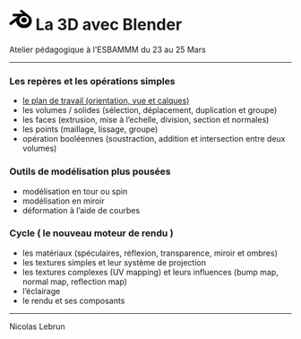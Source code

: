 # <img src="src/blender.svg" height="40px"> La 3D avec Blender
Atelier pédagogique à l'ESBAMMM du 23 au 25 Mars
___
### Les repères et les opérations simples
- <a href="plan-de-travail">le plan de travail (orientation, vue et calques)</a>
- les volumes / solides  (sélection, déplacement, duplication et groupe)
- les faces (extrusion, mise à l’echelle, division, section et normales)
- les points (maillage, lissage, groupe)
- opération booléennes (soustraction, addition et intersection entre deux volumes)

### Outils de modélisation plus pousées
- modélisation en tour ou spin
- modélisation en miroir
- déformation à l’aide de courbes

### Cycle ( le nouveau moteur de rendu )
- les matériaux (spéculaires, réflexion, transparence, miroir et ombres)
- les textures simples et leur système de projection
- les textures complexes (UV mapping) et leurs influences (bump map, normal map, reflection map)
- l’éclairage
- le rendu et ses composants


---
Nicolas Lebrun
